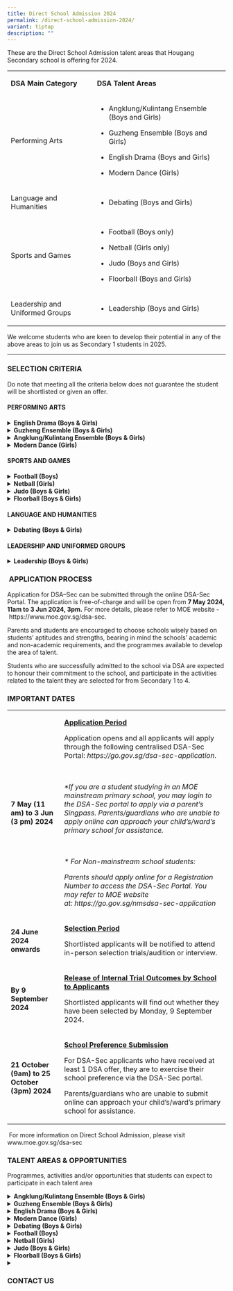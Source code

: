 ```yaml
---
title: Direct School Admission 2024
permalink: /direct-school-admission-2024/
variant: tiptap
description: ""
---
```

<p>These are the Direct School Admission talent areas that Hougang Secondary
school is offering for 2024. &nbsp;</p>
<table style="minWidth: 50px">
<colgroup>
<col>
<col>
</colgroup>
<tbody>
<tr>
<td rowspan="1" colspan="1">
<p><strong>DSA Main Category</strong>
</p>
</td>
<td rowspan="1" colspan="1">
<p><strong>DSA Talent Areas</strong>
</p>
</td>
</tr>
<tr>
<td rowspan="1" colspan="1">
<p>Performing Arts</p>
</td>
<td rowspan="1" colspan="1">
<ul data-tight="true" class="tight">
<li>
<p>Angklung/Kulintang Ensemble (Boys and Girls)</p>
</li>
<li>
<p>Guzheng Ensemble (Boys and Girls)</p>
</li>
<li>
<p>English Drama (Boys and Girls)</p>
</li>
<li>
<p>Modern Dance (Girls)</p>
</li>
</ul>
</td>
</tr>
<tr>
<td rowspan="1" colspan="1">
<p>Language and Humanities</p>
</td>
<td rowspan="1" colspan="1">
<ul data-tight="true" class="tight">
<li>
<p>Debating (Boys and Girls)</p>
</li>
</ul>
</td>
</tr>
<tr>
<td rowspan="1" colspan="1">
<p>Sports and Games</p>
</td>
<td rowspan="1" colspan="1">
<ul data-tight="true" class="tight">
<li>
<p>Football (Boys only)</p>
</li>
<li>
<p>Netball (Girls only)</p>
</li>
<li>
<p>Judo (Boys and Girls)</p>
</li>
<li>
<p>Floorball (Boys and Girls)</p>
</li>
</ul>
</td>
</tr>
<tr>
<td rowspan="1" colspan="1">
<p>Leadership and Uniformed Groups</p>
</td>
<td rowspan="1" colspan="1">
<ul data-tight="true" class="tight">
<li>
<p>Leadership (Boys and Girls)</p>
</li>
</ul>
</td>
</tr>
</tbody>
</table>
<p>We welcome students who are keen to develop their potential in any of
the above areas to join us as Secondary 1 students in 2025.&nbsp;</p>
<hr>
<h3><strong>SELECTION CRITERIA</strong></h3>
<p>Do note that meeting all the criteria below does not guarantee the student
will be shortlisted or given an offer.</p>
<h4>PERFORMING ARTS</h4>
<div data-type="detailGroup" class="isomer-accordion isomer-accordion-white">
<details class="isomer-details">
<summary><strong>English Drama (Boys &amp; Girls)</strong>
</summary>
<div data-type="detailsContent" class="isomer-details-content">
<p>Criteria:</p>
<ul data-tight="true" class="tight">
<li>
<p>Has passion for the arts, and demonstrates interest in theatre productions</p>
</li>
<li>
<p>Participated in Singapore Youth Festival (SYF) Arts Presentations/other
international/national competitions, or school/public performances</p>
</li>
</ul>
</div>
</details>
<details class="isomer-details">
<summary><strong>Guzheng Ensemble (Boys &amp; Girls)</strong>
</summary>
<div data-type="detailsContent" class="isomer-details-content">
<p>Criteria:</p>
<ul data-tight="true" class="tight">
<li>
<p>Demonstrates passion for music</p>
</li>
<li>
<p>Possesses basic knowledge and competency in playing the Guzheng</p>
</li>
<li>
<p>Participated in Singapore Youth Festival (SYF) Arts Presentations/other
international/national competitions, or school/public performances</p>
</li>
</ul>
</div>
</details>
<details class="isomer-details">
<summary><strong>Angklung/Kulintang Ensemble (Boys &amp; Girls)</strong>
</summary>
<div data-type="detailsContent" class="isomer-details-content">
<p>Criteria:</p>
<ul data-tight="true" class="tight">
<li>
<p>Demonstrates passion for music</p>
</li>
<li>
<p>Possesses basic knowledge and competency in playing the Angklung/Kulintang
instruments</p>
</li>
<li>
<p>Participated in Singapore Youth Festival (SYF) Arts Presentations/other
international/national competitions, or school/public performances</p>
</li>
</ul>
</div>
</details>
<details class="isomer-details">
<summary><strong>Modern Dance (Girls)</strong>
</summary>
<div data-type="detailsContent" class="isomer-details-content">
<p>Criteria:</p>
<ul data-tight="true" class="tight">
<li>
<p>Demonstrates passion for dance</p>
</li>
<li>
<p>Possesses basic knowledge and competency in dance</p>
</li>
<li>
<p>Participated in Singapore Youth Festival (SYF) Arts Presentations/other
international/national competitions, or school/public performances</p>
</li>
</ul>
</div>
</details>
</div>
<h4>SPORTS AND GAMES</h4>
<div data-type="detailGroup" class="isomer-accordion isomer-accordion-white">
<details class="isomer-details">
<summary><strong>Football (Boys)</strong>
</summary>
<div data-type="detailsContent" class="isomer-details-content">
<p>Criteria:</p>
<ul data-tight="true" class="tight">
<li>
<p>Possesses sound technical knowledge and skills in Football</p>
</li>
<li>
<p>Preferably participated in National School Games (NSG)/other Football
competitions</p>
</li>
</ul>
</div>
</details>
<details class="isomer-details">
<summary><strong>Netball (Girls)</strong>
</summary>
<div data-type="detailsContent" class="isomer-details-content">
<p>Criteria:</p>
<ul data-tight="true" class="tight">
<li>
<p>Demonstrates interest in and possesses technical knowledge of Netball</p>
</li>
<li>
<p>Preferably participated in National School Games (NSG)/other Netball competitions</p>
</li>
</ul>
</div>
</details>
<details class="isomer-details">
<summary><strong>Judo (Boys &amp; Girls)</strong>
</summary>
<div data-type="detailsContent" class="isomer-details-content">
<p>Criteria:</p>
<ul data-tight="true" class="tight">
<li>
<p>Demonstrates interest in Martial Arts, technical knowledge of Judo is
preferred</p>
</li>
<li>
<p>Preferably participated in other Judo competitions</p>
</li>
</ul>
</div>
</details>
<details class="isomer-details">
<summary><strong>Floorball (Boys &amp; Girls)</strong>
</summary>
<div data-type="detailsContent" class="isomer-details-content">
<p>Criteria:</p>
<ul data-tight="true" class="tight">
<li>
<p>Demonstrates drive and desire to perform at one’s best</p>
</li>
<li>
<p>Possesses sound technical knowledge and skills in Floorball</p>
</li>
<li>
<p>Preferably participated in National School Games (NSG)/other Floorball
competitions</p>
</li>
</ul>
</div>
</details>
</div>
<p></p>
<h4>LANGUAGE AND HUMANITIES</h4>
<div data-type="detailGroup" class="isomer-accordion-group isomer-accordion isomer-accordion-white">
<details class="isomer-details">
<summary><strong>Debating (Boys &amp; Girls)</strong>&nbsp;</summary>
<div data-type="detailsContent" class="isomer-details-content">
<p>Criteria:</p>
<ul data-tight="true" class="tight">
<li>
<p>Demonstrates passion for the arts</p>
</li>
<li>
<p>Possesses a good command of the English Language</p>
</li>
<li>
<p>Participated in public speaking/debates/oratorical competitions</p>
</li>
</ul>
</div>
</details>
</div>
<p></p>
<h4>LEADERSHIP AND UNIFORMED GROUPS</h4>
<div data-type="detailGroup" class="isomer-accordion-group isomer-accordion isomer-accordion-white">
<details class="isomer-details">
<summary><strong>Leadership (Boys &amp; Girls)</strong>
</summary>
<div data-type="detailsContent" class="isomer-details-content">
<p>Criteria:</p>
<ul data-tight="true" class="tight">
<li>
<p>Demonstrates good role model behaviour anchored on sound values</p>
</li>
<li>
<p>Possesses leadership qualities and the ability to positively influence
their peers</p>
</li>
<li>
<p>Preferably has experience as an appointed student leader impacting change
amongst peers (e.g. Prefect, Class Monitor, CCA Leader, Peer Support Leader)</p>
</li>
</ul>
</div>
</details>
</div>
<h3>&nbsp;APPLICATION PROCESS</h3>
<p>Application for DSA–Sec can be submitted through the online DSA-Sec Portal.
The application is free-of-charge and will be open from <strong>7 May 2024, 11am to 3 Jun 2024, 3pm.</strong> For
more details, please refer to MOE website -&nbsp;<a rel="noopener noreferrer nofollow" target="_blank">https://www.moe.gov.sg/dsa-sec</a>.</p>
<p>Parents and students are encouraged to choose schools wisely based on
students’ aptitudes and strengths, bearing in mind the schools’ academic
and non-academic requirements, and the programmes available to develop
the area of talent.</p>
<p>Students who are successfully admitted to the school via DSA are expected
to honour their commitment to the school, and participate in the activities
related to the talent they are selected for from Secondary 1 to 4.</p>
<h3>IMPORTANT DATES</h3>
<table style="minWidth: 50px">
<colgroup>
<col>
<col>
</colgroup>
<tbody>
<tr>
<td rowspan="1" colspan="1">
<p><strong>7 May (11 am) to 3 Jun (3 pm) 2024</strong>
</p>
</td>
<td rowspan="1" colspan="1">
<p><strong><u>Application Period</u></strong>
</p>
<p>Application opens and all applicants will apply through the following
centralised DSA-Sec Portal:&nbsp;<em><a rel="noopener noreferrer nofollow" target="_blank">https://go.gov.sg/dsa-sec-application</a></em>.</p>
<p>&nbsp;</p>
<p><em>*If you are a student studying in an MOE mainstream primary school, you may login to the DSA</em>-<em>Sec portal to apply via a parent’s Singpass. Parents/guardians who are unable to apply online can approach your child’s/ward’s primary school for assistance.</em>
</p>
<p>&nbsp;</p>
<p><em>* For&nbsp;Non</em>-<em>mainstream school students:</em>
</p>
<p><em>Parents should apply online for a Registration Number to access the DSA</em>-<em>Sec Portal. You may refer to MOE website at:&nbsp;<a rel="noopener noreferrer nofollow" target="_blank">https://go.gov.sg/nmsdsa-sec-application</a></em>
</p>
</td>
</tr>
<tr>
<td rowspan="1" colspan="1">
<p><strong>24 June 2024 onwards</strong>
</p>
</td>
<td rowspan="1" colspan="1">
<p><strong><u>Selection Period</u></strong>
</p>
<p>Shortlisted applicants will be notified to attend in-person selection
trials/audition or interview.</p>
</td>
</tr>
<tr>
<td rowspan="1" colspan="1">
<p><strong>By 9 September 2024</strong>
</p>
</td>
<td rowspan="1" colspan="1">
<p><strong><u>Release of Internal Trial Outcomes by School to Applicants</u></strong>
</p>
<p>Shortlisted applicants will find out whether they have been selected by
Monday, 9 September 2024.</p>
</td>
</tr>
<tr>
<td rowspan="1" colspan="1">
<p><strong>21 October (9am) to 25 October (3pm) 2024</strong>
</p>
</td>
<td rowspan="1" colspan="1">
<p><strong><u>School Preference Submission</u></strong>
</p>
<p>For DSA-Sec applicants who have received at least 1 DSA offer, they are
to exercise their school preference via the DSA-Sec portal.</p>
<p>Parents/guardians who are unable to submit online can approach your child’s/ward’s
primary school for assistance.</p>
</td>
</tr>
</tbody>
</table>
<p>&nbsp;For more information on Direct School Admission, please visit&nbsp;
<a rel="noopener noreferrer nofollow" target="_blank">www.moe.gov.sg/dsa-sec</a>
</p>
<p></p>
<h3>TALENT AREAS &amp; OPPORTUNITIES</h3>
<p>Programmes, activities and/or opportunities that students can expect to
participate in each talent area</p>
<div data-type="detailGroup" class="isomer-accordion isomer-accordion-white">
<details class="isomer-details">
<summary><strong>Angklung/Kulintang Ensemble (Boys &amp; Girls)</strong>
</summary>
<div data-type="detailsContent" class="isomer-details-content">
<p>Students can look forward to enhancing their competency in playing the
Angklung and/or Kulintang instruments. As they progress with the CCA, Students
will have opportunities to take up mentoring roles to guide their peers.
In Secondary 2 and beyond, students may take up leadership roles, which
will allow them to guide fellow members to work together to achieve the
ensemble’s vision and mission. In addition, students will also be given
opportunities to perform for school and external concerts and take part
in the Singapore Youth Festival.</p>
</div>
</details>
<details class="isomer-details">
<summary><strong>Guzheng Ensemble (Boys &amp; Girls)</strong>
</summary>
<div data-type="detailsContent" class="isomer-details-content">
<p>Students can look forward to opportunities to enhance their level of competency
in playing the Guzheng and participate in the Singapore Youth Festival.
They may take up positions as one of the lead players as they progress
to Sec 2 and beyond. Students can also take the lead in projects (e.g.,
external performances and VIA projects), be groomed to take on EXCO positions.</p>
</div>
</details>
<details class="isomer-details">
<summary><strong>English Drama (Boys &amp; Girls)</strong>
</summary>
<div data-type="detailsContent" class="isomer-details-content">
<p>Students can look forward to developing skills for on-stage as well as
off-stage work. Apart from performing, they will be exposed to stage management
and crew work. They will also get to take part in performances for communities
outside school to grow their portfolio. More focused attention on actor
training and performance opportunities (e.g., Singapore Youth Festival,
school performance) will be given to the students so that they can hone
their skills as a performer.</p>
</div>
</details>
<details class="isomer-details">
<summary><strong>Modern Dance (Girls)</strong>
</summary>
<div data-type="detailsContent" class="isomer-details-content">
<p>Students can look forward to enhancing their competency in contemporary
dance techniques and participating in the Singapore Youth Festival. They
will also get to take part in various school and external performances
to build up their stage confidence. They will also get to watch contemporary
dance performances to learn from professional dancers from recognised local
dance academies. Opportunities for leadership positions will be provided
to students and they will then get the chance to plan CCA activities and
mentor peers.</p>
</div>
</details>
<details class="isomer-details">
<summary><strong>Debating (Boys &amp; Girls)</strong>
</summary>
<div data-type="detailsContent" class="isomer-details-content">
<p>Students can look forward to training sessions on voice projection and
building up stage presence, as well as taking part in identified national
competitions. These national debate competitions give opportunities to
students to hone their debating skills.</p>
</div>
</details>
<details class="isomer-details">
<summary><strong>Football (Boys)</strong>
</summary>
<div data-type="detailsContent" class="isomer-details-content">
<p>Students can look forward to opportunities such as conditioning of skills,
participation in National School Games and other competitions. To further
hone the skills of these students, they will also be given position-specific
coaching (e.g., goalkeeper, strikers) from specialist coaches. In addition,
students can look forward to Futsal-specific training and competitions
too. Opportunities are available for students to serve in various leadership
capacities.</p>
</div>
</details>
<details class="isomer-details">
<summary><strong>Netball (Girls)</strong>
</summary>
<div data-type="detailsContent" class="isomer-details-content">
<p>Students can look forward to cultivating a deeper understanding and appreciation
of Netball and sports safety. Their ball skills will be honed, and they
can participate in strategic play through training as well as game experience
at both friendly and competitive levels. In addition to fostering strong
friendships and developing good sportsmanship and teamwork, there will
also be opportunities available for students to serve in various leadership
roles.</p>
</div>
</details>
<details class="isomer-details">
<summary><strong>Judo (Boys &amp; Girls)</strong>
</summary>
<div data-type="detailsContent" class="isomer-details-content">
<p>Students can look forward to undergoing more targeted training to fine-tune
their techniques and strengthen their physical condition. In addition,
they will undergo training in basic Sports Psychology and Nutrition to
help bring their performance to the next level. They will be exposed to
higher-level competitions and combined training with other established
Judo schools. Opportunities will also be available for students to serve
in various leadership capacities.</p>
</div>
</details>
<details class="isomer-details">
<summary><strong>Floorball (Boys &amp; Girls)</strong>
</summary>
<div data-type="detailsContent" class="isomer-details-content">
<p>Students can look forward to an exciting array of experiences and opportunities
for growth in our Floorball CCA. They can anticipate engaging in a dynamic
team sport that fosters camaraderie and teamwork. Through regular training
sessions, friendly matches, CCA-VIA, Sports Education Programme, external
competitions, students are given ample opportunities to develop their physical
fitness, floorball specific skills and leadership qualities.</p>
</div>
</details>
<details class="isomer-details">
<summary></summary>
<div data-type="detailsContent" class="isomer-details-content">
<p></p>
</div>
</details>
</div>
<h3>CONTACT US</h3>
<p></p>
<p></p>
<p></p>
<p></p>
<p></p>
<p></p>